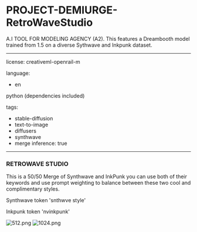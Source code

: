 # PROJECT-DEMIURGE-RetroWaveStudio

A.I TOOL FOR MODELING AGENCY (A2). This features a Dreambooth model trained from 1.5 on a diverse Sythwave and Inkpunk dataset.

---
license: creativeml-openrail-m

language:
- en

python (dependencies included)

tags:

- stable-diffusion
- text-to-image
- diffusers
- synthwave
- merge
inference: true
---

### RETROWAVE STUDIO
This is a 50/50 Merge of Synthwave and InkPunk you can use both of their keywords and use prompt weighting to balance between these two cool and complimentary styles.

Synthwave token
'snthwve style'

Inkpunk token
'nvinkpunk'

![512.png](https://s3.amazonaws.com/moonup/production/uploads/1670018139245-635eafb49f24f6db0a1eafd1.png)
![1024.png](https://s3.amazonaws.com/moonup/production/uploads/1670018139496-635eafb49f24f6db0a1eafd1.png)


